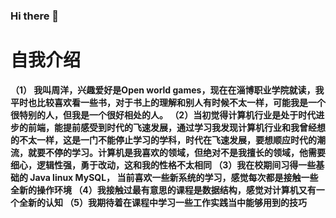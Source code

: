### Hi there 👋

<!--
**jumpyzhouyang/jumpyzhouyang** is a ✨ _special_ ✨ repository because its `README.md` (this file) appears on your GitHub profile.

Here are some ideas to get you started:

- 🔭 I’m currently working on ...
- 🌱 I’m currently learning ...
- 👯 I’m looking to collaborate on ...
- 🤔 I’m looking for help with ...
- 💬 Ask me about ...
- 📫 How to reach me: ...
- 😄 Pronouns: ...
- ⚡ Fun fact: ...
-->
# 自我介绍
**（1） 我叫周洋，兴趣爱好是Open world games，现在在淄博职业学院就读，我平时也比较喜欢看一些书，对于书上的理解和别人有时候不太一样，可能我是一个很特别的人，但我是一个很好相处的人。
  （2）当初觉得计算机行业是处于时代进步的前端，能提前感受到时代的飞速发展，通过学习我发现计算机行业和我曾经想的不太一样，这是一门不能停止学习的学科，时代在飞速发展，要想顺应时代的潮流，就要不停的学习。计算机是我喜欢的领域，但绝对不是我擅长的领域，他需要细心，逻辑性强，勇于改动，这和我的性格不太相同
  （3）我在校期间习得一些基础的 Java linux MySQL，
     当前喜欢一些新系统的学习，感觉每次都是接触一些全新的操作环境
   （4）我接触过最有意思的课程是数据结构，感觉对计算机又有一个全新的认知
   （5）我期待着在课程中学习一些工作实践当中能够用到的技巧**
